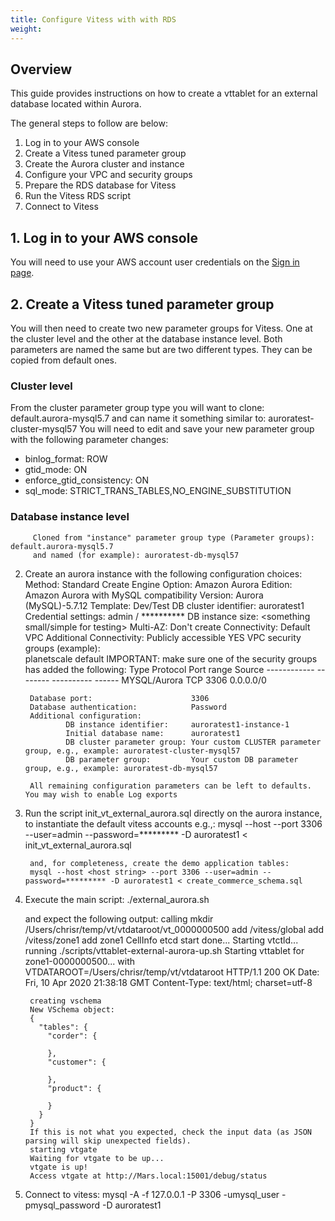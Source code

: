 ```yaml
---
title: Configure Vitess with with RDS
weight: 
---
```


## Overview

This guide provides instructions on how to create a vttablet for an external database located within Aurora.  

The general steps to follow are below:

1. Log in to your AWS console
2. Create a Vitess tuned parameter group 
3. Create the Aurora cluster and instance
4. Configure your VPC and security groups
5. Prepare the RDS database for Vitess
6. Run the Vitess RDS script 
7. Connect to Vitess  

## 1. Log in to your AWS console

You will need to use your AWS account user credentials on the [Sign in page](https://signin.aws.amazon.com/console).

 ## 2. Create a Vitess tuned parameter group

You will then need to create two new parameter groups for Vitess. One at the cluster level and the other at the database instance level. Both parameters are named the same but are two different types. They can be copied from default ones. 

### Cluster level
         
From the cluster parameter group type you will want to clone: default.aurora-mysql5.7 and can name it something similar to: auroratest-cluster-mysql57
You will need to edit and save your new parameter group with the following parameter changes:

* binlog_format: ROW
* gtid_mode: ON
* enforce_gtid_consistency: ON
* sql_mode: STRICT_TRANS_TABLES,NO_ENGINE_SUBSTITUTION

### Database instance level
         Cloned from "instance" parameter group type (Parameter groups):         default.aurora-mysql5.7
         and named (for example): auroratest-db-mysql57


2. Create an aurora instance with the following configuration choices:
        Method: Standard Create
        Engine Option:                      Amazon Aurora
        Edition:                            Amazon Aurora with MySQL compatibility
        Version:                            Aurora (MySQL)-5.7.12
        Template:                           Dev/Test
        DB cluster identifier:              auroratest1
        Credential settings:                admin / **********
        DB instance size:                   <something small/simple for testing>
        Multi-AZ:                           Don't create
        Connectivity:                       Default VPC
        Additional Connectivity: 
                Publicly accessible         YES
        VPC security groups (example):  
                planetscale
                default
            IMPORTANT: make sure one of the security groups has added the following:
            Type            Protocol    Port range    Source 
            ------------    --------    ----------    ------
            MYSQL/Aurora    TCP         3306          0.0.0.0/0

        Database port:                      3306
        Database authentication:            Password
        Additional configuration:
                DB instance identifier:     auroratest1-instance-1
                Initial database name:      auroratest1
                DB cluster parameter group: Your custom CLUSTER parameter group, e.g., example: auroratest-cluster-mysql57
                DB parameter group:         Your custom DB parameter group, e.g., example: auroratest-db-mysql57

        All remaining configuration parameters can be left to defaults.   You may wish to enable Log exports




4. Run the script init_vt_external_aurora.sql directly on the aurora instance, to instantiate the default vitess accounts e.g.,:
        mysql --host <host string> --port 3306 --user=admin --password=********* -D auroratest1 < init_vt_external_aurora.sql

        and, for completeness, create the demo application tables:
        mysql --host <host string> --port 3306 --user=admin --password=********* -D auroratest1 < create_commerce_schema.sql



5. Execute the main script:
        ./external_aurora.sh

   and expect the following output:
        calling mkdir /Users/chrisr/temp/vt/vtdataroot/vt_0000000500
        add /vitess/global
        add /vitess/zone1
        add zone1 CellInfo
        etcd start done...
        Starting vtctld...
        running ./scripts/vttablet-external-aurora-up.sh
        Starting vttablet for zone1-0000000500...
        with VTDATAROOT=/Users/chrisr/temp/vt/vtdataroot
        HTTP/1.1 200 OK
        Date: Fri, 10 Apr 2020 21:38:18 GMT
        Content-Type: text/html; charset=utf-8
        
        creating vschema
        New VSchema object:
        {
          "tables": {
            "corder": {
        
            },
            "customer": {
        
            },
            "product": {
        
            }
          }
        }
        If this is not what you expected, check the input data (as JSON parsing will skip unexpected fields).
        starting vtgate
        Waiting for vtgate to be up...
        vtgate is up!
        Access vtgate at http://Mars.local:15001/debug/status


6. Connect to vitess:
        mysql -A -f 127.0.0.1 -P 3306 -umysql_user -pmysql_password -D auroratest1
